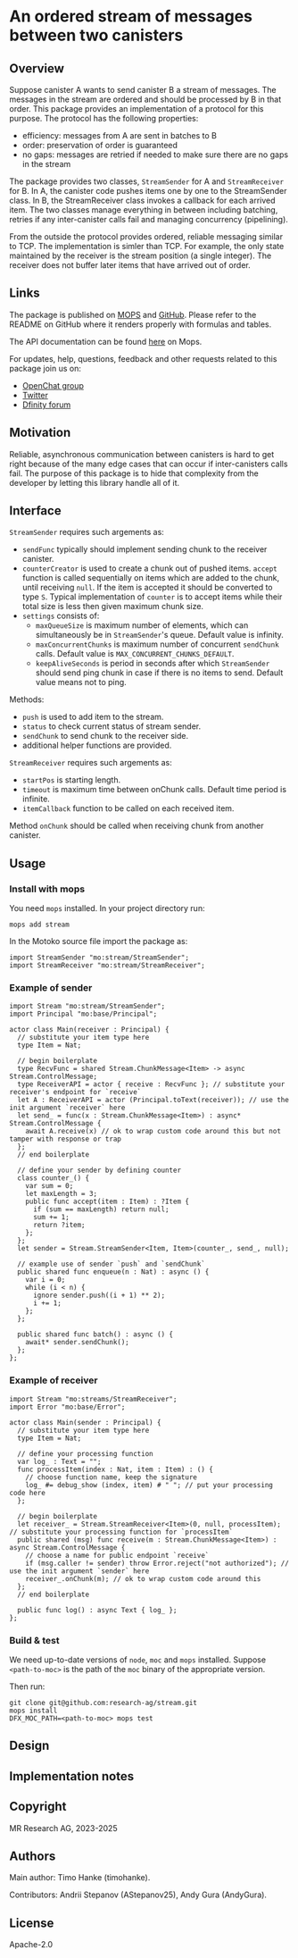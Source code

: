 # An ordered stream of messages between two canisters

## Overview

Suppose canister A wants to send canister B a stream of messages.
The messages in the stream are ordered and should be processed by B in that order.
This package provides an implementation of a protocol for this purpose.
The protocol has the following properties:

* efficiency: messages from A are sent in batches to B
* order: preservation of order is guaranteed
* no gaps: messages are retried if needed to make sure there are no gaps in the stream

The package provides two classes, `StreamSender` for A and `StreamReceiver` for B.
In A, the canister code pushes items one by one to the StreamSender class.
In B, the StreamReceiver class invokes a callback for each arrived item.
The two classes manage everything in between including batching, 
retries if any inter-canister calls fail and 
managing concurrency (pipelining). 

From the outside the protocol provides ordered, reliable messaging similar to TCP.
The implementation is simler than TCP.
For example, the only state maintained by the receiver is the stream position (a single integer).
The receiver does not buffer later items that have arrived out of order.

## Links

The package is published on [MOPS](https://mops.one/stream) and [GitHub](https://github.com/research-ag/stream).
Please refer to the README on GitHub where it renders properly with formulas and tables.

The API documentation can be found [here](https://mops.one/stream/docs/lib) on Mops.

For updates, help, questions, feedback and other requests related to this package join us on:

* [OpenChat group](https://oc.app/2zyqk-iqaaa-aaaar-anmra-cai)
* [Twitter](https://twitter.com/mr_research_ag)
* [Dfinity forum](https://forum.dfinity.org/)

## Motivation

Reliable, asynchronous communication between canisters is hard to get right because of the many edge cases that can occur if inter-canisters calls fail.
The purpose of this package is to hide that complexity from the developer
by letting this library handle all of it.

## Interface

`StreamSender` requires such argements as:

* `sendFunc` typically should implement sending chunk to the receiver canister.
* `counterCreator` is used to create a chunk out of pushed items.
`accept` function is called sequentially on items which are added to the chunk, until receiving `null`.
If the item is accepted it should be converted to type `S`.
Typical implementation of `counter` is to accept items while their total size is less then given maximum chunk size.
* `settings` consists of:
    * `maxQueueSize` is maximum number of elements, which can simultaneously be in `StreamSender`'s queue. Default value is infinity.
    * `maxConcurrentChunks` is maximum number of concurrent `sendChunk` calls. Default value is `MAX_CONCURRENT_CHUNKS_DEFAULT`.
    * `keepAliveSeconds` is period in seconds after which `StreamSender` should send ping chunk in case if there is no items to send. Default value means not to ping.

Methods:

* `push` is used to add item to the stream.
* `status` to check current status of stream sender.
* `sendChunk` to send chunk to the receiver side.
* additional helper functions are provided.

`StreamReceiver` requires such argements as:

* `startPos` is starting length.
* `timeout` is maximum time between onChunk calls. Default time period is infinite.
* `itemCallback` function to be called on each received item.

Method `onChunk` should be called when receiving chunk from another canister.

## Usage

### Install with mops

You need `mops` installed. In your project directory run:
```
mops add stream
```

In the Motoko source file import the package as:
```
import StreamSender "mo:stream/StreamSender";
import StreamReceiver "mo:stream/StreamReceiver";
```

### Example of sender

```
import Stream "mo:stream/StreamSender";
import Principal "mo:base/Principal";

actor class Main(receiver : Principal) {
  // substitute your item type here
  type Item = Nat;

  // begin boilerplate
  type RecvFunc = shared Stream.ChunkMessage<Item> -> async Stream.ControlMessage;
  type ReceiverAPI = actor { receive : RecvFunc }; // substitute your receiver's endpoint for `receive`
  let A : ReceiverAPI = actor (Principal.toText(receiver)); // use the init argument `receiver` here
  let send_ = func(x : Stream.ChunkMessage<Item>) : async* Stream.ControlMessage {
    await A.receive(x) // ok to wrap custom code around this but not tamper with response or trap
  };
  // end boilerplate

  // define your sender by defining counter
  class counter_() {
    var sum = 0;
    let maxLength = 3;
    public func accept(item : Item) : ?Item {
      if (sum == maxLength) return null;
      sum += 1;
      return ?item;
    };
  };
  let sender = Stream.StreamSender<Item, Item>(counter_, send_, null);

  // example use of sender `push` and `sendChunk`
  public shared func enqueue(n : Nat) : async () {
    var i = 0;
    while (i < n) {
      ignore sender.push((i + 1) ** 2);
      i += 1;
    };
  };
  
  public shared func batch() : async () {
    await* sender.sendChunk();
  };
};
```

### Example of receiver

```
import Stream "mo:streams/StreamReceiver";
import Error "mo:base/Error";

actor class Main(sender : Principal) {
  // substitute your item type here
  type Item = Nat;

  // define your processing function
  var log_ : Text = "";
  func processItem(index : Nat, item : Item) : () {
    // choose function name, keep the signature
    log_ #= debug_show (index, item) # " "; // put your processing code here
  };

  // begin boilerplate
  let receiver_ = Stream.StreamReceiver<Item>(0, null, processItem); // substitute your processing function for `processItem` 
  public shared (msg) func receive(m : Stream.ChunkMessage<Item>) : async Stream.ControlMessage {
    // choose a name for public endpoint `receive`
    if (msg.caller != sender) throw Error.reject("not authorized"); // use the init argument `sender` here
    receiver_.onChunk(m); // ok to wrap custom code around this
  };
  // end boilerplate

  public func log() : async Text { log_ };
};
```

### Build & test

We need up-to-date versions of `node`, `moc` and `mops` installed.
Suppose `<path-to-moc>` is the path of the `moc` binary of the appropriate version.

Then run:
```
git clone git@github.com:research-ag/stream.git
mops install
DFX_MOC_PATH=<path-to-moc> mops test
```

## Design

## Implementation notes

## Copyright

MR Research AG, 2023-2025

## Authors

Main author: Timo Hanke (timohanke).

Contributors: Andrii Stepanov (AStepanov25), Andy Gura (AndyGura).

## License 

Apache-2.0
